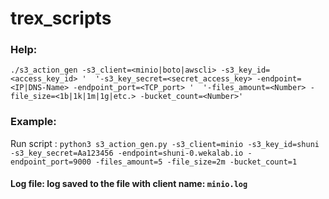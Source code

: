 # trex_scripts

### Help:

`./s3_action_gen -s3_client=<minio|boto|awscli> -s3_key_id=<access_key_id> ' 
               '-s3_key_secret=<secret_access_key> -endpoint=<IP|DNS-Name> -endpoint_port=<TCP_port> ' 
               '-files_amount=<Number> -file_size=<1b|1k|1m|1g|etc.> -bucket_count=<Number>'`

### Example:
Run script : `python3 s3_action_gen.py -s3_client=minio -s3_key_id=shuni -s3_key_secret=Aa123456 -endpoint=shuni-0.wekalab.io -endpoint_port=9000 -files_amount=5 -file_size=2m -bucket_count=1` 

#### Log file: log saved to the file with client name: `minio.log`

